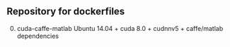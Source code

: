 ## Repository for dockerfiles
0. cuda-caffe-matlab
Ubuntu 14.04 + cuda 8.0 + cudnnv5 + caffe/matlab dependencies
